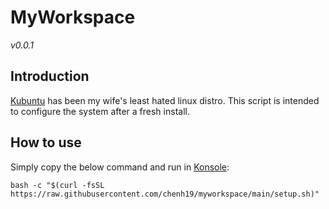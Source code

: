 # MyWorkspace
*v0.0.1*  

## Introduction
[Kubuntu](https://kubuntu.org/getkubuntu/) has been my wife's least hated linux distro. This script is intended to configure the system after a fresh install.

## How to use
Simply copy the below command and run in [Konsole](https://konsole.kde.org/): 
```
bash -c "$(curl -fsSL https://raw.githubusercontent.com/chenh19/myworkspace/main/setup.sh)" 
```
